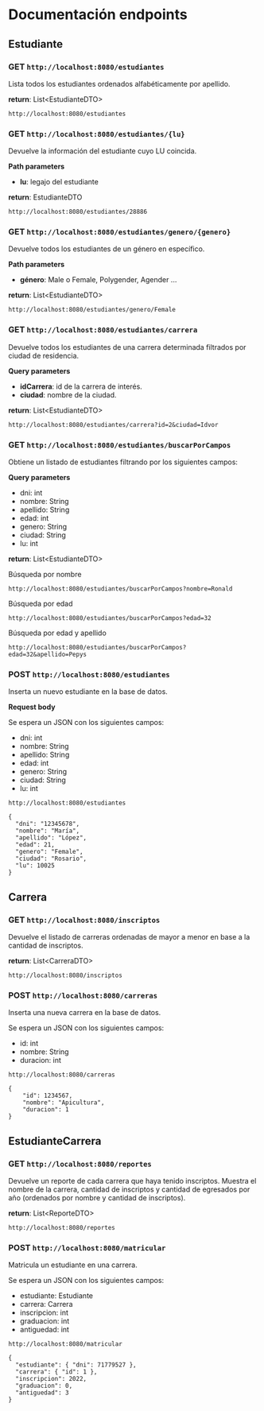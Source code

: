 # Documentación endpoints

## Estudiante

### GET **`http://localhost:8080/estudiantes`**

Lista todos los estudiantes ordenados alfabéticamente por apellido.

**return**: List&lt;EstudianteDTO&gt;

```
http://localhost:8080/estudiantes
```

### GET **`http://localhost:8080/estudiantes/{lu}`**

Devuelve la información del estudiante cuyo LU coincida.

**Path parameters**
* **lu**: legajo del estudiante

**return**: EstudianteDTO

```
http://localhost:8080/estudiantes/28886
```

### GET **`http://localhost:8080/estudiantes/genero/{genero}`**

Devuelve todos los estudiantes de un género en específico.

**Path parameters**
* **género**: Male o Female, Polygender, Agender ...

**return**: List&lt;EstudianteDTO&gt;

```
http://localhost:8080/estudiantes/genero/Female
```

### GET **`http://localhost:8080/estudiantes/carrera`**

Devuelve todos los estudiantes de una carrera determinada filtrados por ciudad de residencia.

**Query parameters**
* **idCarrera**: id de la carrera de interés.
* **ciudad**: nombre de la ciudad.

**return**: List&lt;EstudianteDTO&gt;

```
http://localhost:8080/estudiantes/carrera?id=2&ciudad=Idvor
```

### GET **`http://localhost:8080/estudiantes/buscarPorCampos`**

Obtiene un listado de estudiantes filtrando por los siguientes campos:

**Query parameters**
* dni: int
* nombre: String
* apellido: String
* edad: int
* genero: String
* ciudad: String
* lu: int

**return**: List&lt;EstudianteDTO&gt;

Búsqueda por nombre
```
http://localhost:8080/estudiantes/buscarPorCampos?nombre=Ronald
```
Búsqueda por edad
```
http://localhost:8080/estudiantes/buscarPorCampos?edad=32
```
Búsqueda por edad y apellido
```
http://localhost:8080/estudiantes/buscarPorCampos?edad=32&apellido=Pepys
```

### POST **`http://localhost:8080/estudiantes`**

Inserta un nuevo estudiante en la base de datos.

**Request body**

Se espera un JSON con los siguientes campos:

* dni: int
* nombre: String
* apellido: String
* edad: int
* genero: String
* ciudad: String
* lu: int

```
http://localhost:8080/estudiantes
```

```
{
  "dni": "12345678",
  "nombre": "María",
  "apellido": "López",
  "edad": 21,
  "genero": "Female",
  "ciudad": "Rosario",
  "lu": 10025
}
```

## Carrera

### GET **`http://localhost:8080/inscriptos`**

Devuelve el listado de carreras ordenadas de mayor a menor en base a la cantidad de inscriptos.

**return**: List&lt;CarreraDTO&gt;

```
http://localhost:8080/inscriptos
```

### POST **`http://localhost:8080/carreras`**

Inserta una nueva carrera en la base de datos.

Se espera un JSON con los siguientes campos:

* id: int
* nombre: String
* duracion: int

```
http://localhost:8080/carreras
```

```
{
    "id": 1234567,
    "nombre": "Apicultura",
    "duracion": 1
}
```

## EstudianteCarrera

### GET **`http://localhost:8080/reportes`**

Devuelve un reporte de cada carrera que haya tenido inscriptos. Muestra el nombre de la carrera, cantidad de inscriptos y cantidad de egresados por año (ordenados por nombre y cantidad de inscriptos).

**return**: List&lt;ReporteDTO&gt;

```
http://localhost:8080/reportes
```

### POST **`http://localhost:8080/matricular`**

Matricula un estudiante en una carrera.

Se espera un JSON con los siguientes campos:

* estudiante: Estudiante
* carrera: Carrera
* inscripcion: int
* graduacion: int
* antiguedad: int

```
http://localhost:8080/matricular
```

```
{
  "estudiante": { "dni": 71779527 },
  "carrera": { "id": 1 },
  "inscripcion": 2022,
  "graduacion": 0,
  "antiguedad": 3
}
```
